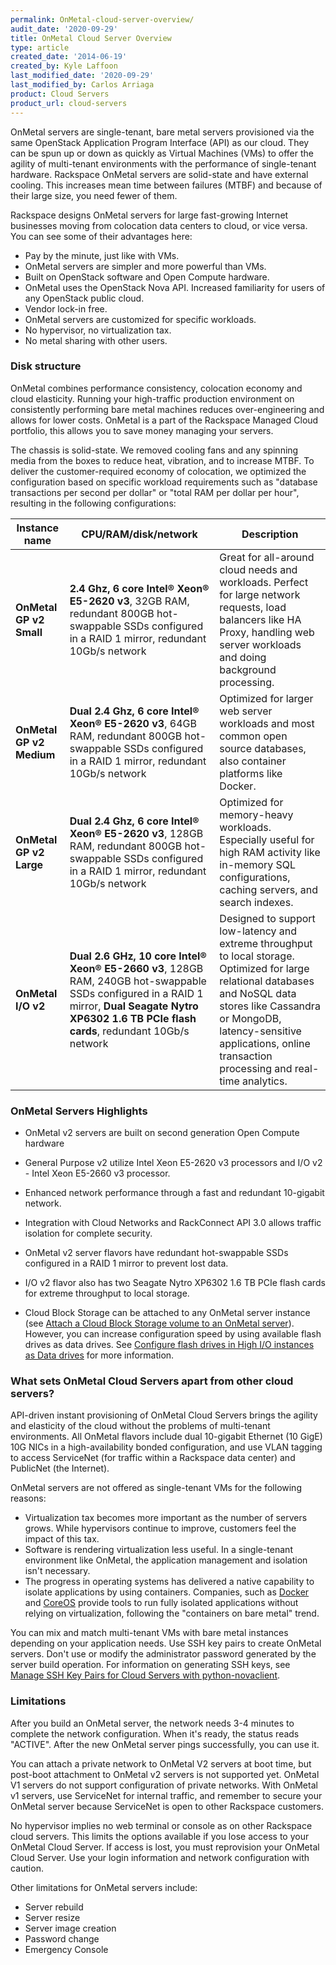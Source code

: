 ```yaml
---
permalink: OnMetal-cloud-server-overview/
audit_date: '2020-09-29'
title: OnMetal Cloud Server Overview
type: article
created_date: '2014-06-19'
created_by: Kyle Laffoon
last_modified_date: '2020-09-29'
last_modified_by: Carlos Arriaga
product: Cloud Servers
product_url: cloud-servers
---
```


OnMetal servers are single-tenant, bare metal servers provisioned via the same OpenStack Application Program Interface (API) as our cloud. They can be spun up or down as quickly as Virtual Machines (VMs) to offer the agility of multi-tenant environments with the performance of single-tenant hardware. Rackspace OnMetal servers are solid-state and have external cooling. This increases mean time between failures (MTBF) and because of their large size, you need fewer of them.

Rackspace designs OnMetal servers for large fast-growing Internet businesses moving from colocation data centers to cloud, or vice versa. You can see some of their advantages here:

-   Pay by the minute, just like with VMs.  
-   OnMetal servers are simpler and more powerful than VMs.
-   Built on OpenStack software and Open Compute hardware. 
-   OnMetal uses the OpenStack Nova API. Increased familiarity for users of any OpenStack public cloud.  
-   Vendor lock-in free.
-   OnMetal servers are customized for specific workloads.
-   No hypervisor, no virtualization tax.
-   No metal sharing with other users.

### Disk structure

OnMetal combines performance consistency, colocation economy and cloud elasticity. Running your high-traffic production environment on consistently performing bare metal machines reduces over-engineering and allows for lower costs. OnMetal is a part of the Rackspace Managed Cloud portfolio, this allows you to save money managing your servers.

The chassis is solid-state. We removed cooling fans and any spinning media from the boxes to reduce heat, vibration, and to increase MTBF. To deliver the customer-required economy of colocation, we optimized the configuration based on specific workload requirements such as "database transactions per second per dollar" or "total RAM per dollar per hour", resulting in the following configurations:

| Instance name  | CPU/RAM/disk/network         | Description                              |
|----------------|------------------------------|------------------------------------------|
|**OnMetal GP v2 Small**   | **2.4 Ghz, 6 core Intel® Xeon® E5-2620 v3**, 32GB RAM, redundant 800GB hot-swappable SSDs configured in a RAID 1 mirror, redundant 10Gb/s network   | Great for all-around cloud needs and workloads. Perfect for large network requests, load balancers like HA Proxy, handling web server workloads and doing background processing. |
| **OnMetal GP v2 Medium** | **Dual 2.4 Ghz, 6 core Intel® Xeon® E5-2620 v3**, 64GB RAM, redundant 800GB hot-swappable SSDs configured in a RAID 1 mirror, redundant 10Gb/s network  | Optimized for larger web server workloads and most common open source databases, also container platforms like Docker.    |
| **OnMetal GP v2 Large**  | **Dual 2.4 Ghz, 6 core Intel® Xeon® E5-2620 v3**, 128GB RAM, redundant 800GB hot-swappable SSDs configured in a RAID 1 mirror, redundant 10Gb/s network  | Optimized for memory-heavy workloads. Especially useful for high RAM activity like in-memory SQL configurations, caching servers, and search indexes.   |
| **OnMetal I/O v2**  | **Dual 2.6 GHz, 10 core Intel® Xeon® E5-2660 v3**, 128GB RAM, 240GB hot-swappable SSDs configured in a RAID 1 mirror, **Dual Seagate Nytro XP6302 1.6 TB PCIe flash cards**,  redundant 10Gb/s network  | Designed to support low-latency and extreme throughput to local storage. Optimized for large relational databases and NoSQL data stores like Cassandra or MongoDB, latency-sensitive applications, online transaction processing and real-time analytics.   |

### OnMetal Servers Highlights

-   OnMetal v2 servers are built on second generation Open Compute hardware

-   General Purpose v2 utilize Intel Xeon E5-2620 v3 processors and I/O v2 - Intel Xeon E5-2660 v3 processor. 

-   Enhanced network performance through a fast and redundant 10-gigabit network. 

-   Integration with Cloud Networks and RackConnect API 3.0 allows traffic isolation for complete security. 

-   OnMetal v2 server flavors have redundant hot-swappable SSDs configured in a RAID 1 mirror to prevent lost data.  

-   I/O v2 flavor also has two Seagate Nytro XP6302 1.6 TB PCIe flash cards for extreme throughput to local storage. 

-   Cloud Block Storage can be attached to any OnMetal server instance (see [Attach a Cloud Block Storage volume to an OnMetal server](/support/how-to/attach-a-cloud-block-storage-volume-to-an-onmetal-server)). However, you can increase configuration speed by using available flash drives as data drives. See [Configure flash drives in High I/O instances as Data drives](/support/how-to/configure-flash-drives-in-high-io-instances-as-data-drives) for more information.

### What sets OnMetal Cloud Servers apart from other cloud servers?

API-driven instant provisioning of OnMetal Cloud Servers brings the agility and elasticity of the cloud without the problems of multi-tenant environments. All OnMetal flavors include dual 10-gigabit Ethernet (10 GigE) 10G NICs in a high-availability bonded configuration, and use VLAN tagging to access ServiceNet (for traffic within a Rackspace data center) and PublicNet (the Internet).

OnMetal servers are not offered as single-tenant VMs for the following reasons:

-   Virtualization tax becomes more important as the number of servers grows. While hypervisors continue to improve, customers feel the impact of this tax.
-   Software is rendering virtualization less useful. In a single-tenant environment like OnMetal, the application management and isolation isn't necessary.
-   The progress in operating systems has delivered a native capability to isolate applications by using containers. Companies, such as [Docker](https://www.docker.com/) and [CoreOS](https://coreos.com/) provide tools to run fully isolated applications without relying on virtualization, following the "containers on bare metal" trend. 

You can mix and match multi-tenant VMs with bare metal instances depending on your application needs. Use SSH key pairs to create OnMetal servers. Don't use or modify the administrator password generated by the server build operation. For information on generating SSH keys, see [Manage SSH Key Pairs for Cloud Servers with python-novaclient](/support/how-to-manage-ssh-key-pairs-for-cloud-servers-with-python-novaclient).

### Limitations

After you build an OnMetal server, the network needs 3-4 minutes to complete the network configuration. When it's ready, the status reads "ACTIVE". After the new OnMetal server pings successfully, you can use it.

You can attach a private network to OnMetal V2 servers at boot time, but post-boot attachment to OnMetal v2 servers is not supported yet. OnMetal V1 servers do not support configuration of private networks. With OnMetal v1
servers, use ServiceNet for internal traffic, and remember to secure your OnMetal server because ServiceNet is open to other Rackspace customers.

No hypervisor implies no web terminal or console as on other Rackspace cloud servers. This limits the options available if you lose access to your OnMetal Cloud Server. If access is lost, you must reprovision your OnMetal Cloud Server. Use  your login information and network configuration with caution.

Other limitations for OnMetal servers include:

-   Server rebuild
-   Server resize
-   Server image creation
-   Password change
-   Emergency Console
